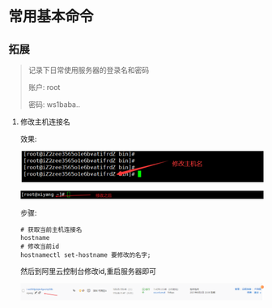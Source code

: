 # 常用基本命令











## 拓展

> 记录下日常使用服务器的登录名和密码
>
> 账户: root
>
> 密码: ws1baba..

1. 修改主机连接名

   效果: 

   ![image-20201216095553096](assets/image-20201216095553096.png)

   ![image-20201216095638656](assets/image-20201216095638656.png)

   步骤: 

   ```shell
   # 获取当前主机连接名
   hostname
   # 修改当前id
   hostnamectl set-hostname 要修改的名字;
   ```

   然后到阿里云控制台修改id,重启服务器即可

   ![image-20201216100216960](assets/image-20201216100216960.png)